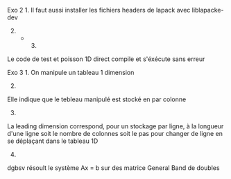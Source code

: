 Exo 2 
1.
Il faut aussi installer les fichiers headers de lapack avec liblapacke-dev

2. - 3.
Le code de test et poisson 1D direct compile et s'éxécute sans erreur


Exo 3
1.
On manipule un tableau 1 dimension

2.
Elle indique que le tebleau manipulé est stocké en par colonne 

3.
La leading dimension correspond, pour un stockage par ligne, à la longueur d'une ligne soit le nombre de colonnes soit le pas pour changer de ligne en se déplaçant dans le tableau 1D

4.
dgbsv résoult le système Ax = b sur des matrice General Band de doubles